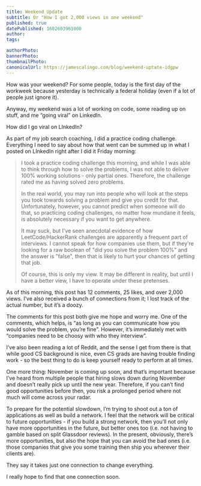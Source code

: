 ```yaml
---
title: Weekend Update
subtitle: Or "How I got 2,000 views in one weekend"
published: true
datePublished: 1602603961000
author: 
tags:

authorPhoto: 
bannerPhoto:
thumbnailPhoto: 
canonicalUrl: https://jamescalingo.com/blog/weekend-uptate-idgpw
---
```


How was your weekend? For some people, today is the first day of the workweek because yesterday is technically a federal holiday (even if a lot of people just ignore it).

Anyway, my weekend was a lot of working on code, some reading up on stuff, and me “going viral” on LinkedIn.

How did I go viral on LInkedIn?

As part of my job search coaching, I did a practice coding challenge. Everything I need to say about how that went can be summed up in what I posted on LInkedIn right after I did it Friday morning:

> I took a practice coding challenge this morning, and while I was able to think through how to solve the problems, I was not able to deliver 100% working solutions - only partial ones. Therefore, the challenge rated me as having solved zero problems.
>
> In the real world, you may run into people who will look at the steps you took towards solving a problem and give you credit for that. Unfortunately, however, you cannot predict when someone will do that, so practicing coding challenges, no matter how mundane it feels, is absolutely necessary if you want to get anywhere.
>
> It may suck, but I've seen anecdotal evidence of how LeetCode/HackerRank challenges are apparently a frequent part of interviews. I cannot speak for how companies use them, but if they're looking for a raw boolean of "did you solve the problem 100%" and the answer is "false", then that is likely to hurt your chances of getting that job.
>
> Of course, this is only my view. It may be different in reality, but until I have a better view, I have to operate under these pretenses.

As of this morning, this post has 12 comments, 25 likes, and over 2,000 views. I’ve also received a bunch of connections from it; I lost track of the actual number, but it’s a doozy.

The comments for this post both give me hope and worry me. One of the comments, which helps, is “as long as you can communicate how you would solve the problem, you’re fine”. However, it’s immediately met with “companies need to be choosy with who they interview”.

I’ve also been reading a lot of Reddit, and the sense I get from there is that while good CS background is nice, even CS grads are having trouble finding work - so the best thing to do is keep yourself ready to perform at all times.

One more thing: November is coming up soon, and that’s important because I’ve heard from multiple people that hiring slows down during November and doesn’t really pick up until the new year. Therefore, if you can’t find good opportunities before then, you risk a prolonged period where not much will come across your radar.

To prepare for the potential slowdown, I’m trying to shoot out a ton of applications as well as build a network. I feel that the network will be critical to future opportunities - if you build a strong network, then you’ll not only have more opportunities in the future, but better ones too (i.e. not having to gamble based on split Glassdoor reviews). In the present, obviously, there’s more opportunities, but also the hope that you can avoid the bad ones (i.e. those companies that give you some training then ship you wherever their clients are).

They say it takes just one connection to change everything.

I really hope to find that one connection soon.